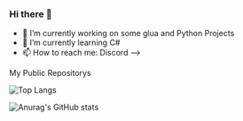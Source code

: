 ### Hi there 👋

- 🔭 I’m currently working on some glua and Python Projects
- 🌱 I’m currently learning C#
- 📫 How to reach me: Discord
-->

My Public Repositorys 

![Top Langs](https://github-readme-stats.vercel.app/api/top-langs/?username=Zaross&theme=tokyonight)

![Anurag's GitHub stats](https://github-readme-stats.vercel.app/api?username=Zaross&show_icons=true&theme=radical)
